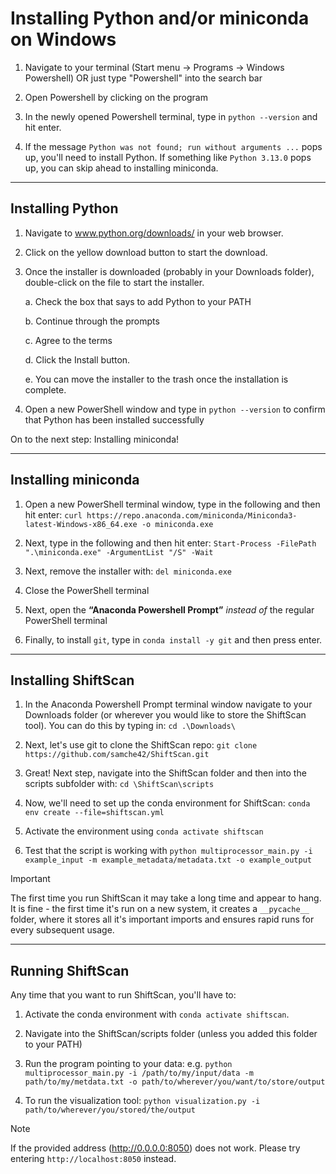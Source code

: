 # Installing Python and/or miniconda on Windows

1. Navigate to your terminal (Start menu -> Programs -> Windows Powershell) OR just type "Powershell" into the search bar

2. Open Powershell by clicking on the program 

3. In the newly opened Powershell terminal, type in ```python --version``` and hit enter.

4. If the message ```Python was not found; run without arguments ...``` pops up, you'll need to install Python. If something like ```Python 3.13.0``` pops up, you can skip ahead to installing miniconda.

___
## Installing Python

1. Navigate to www.python.org/downloads/ in your web browser.

2. Click on the yellow download button to start the download.

3. Once the installer is downloaded (probably in your Downloads folder), double-click on the file to start the installer.

   a. Check the box that says to add Python to your PATH

   b. Continue through the prompts

   c. Agree to the terms

   d. Click the Install button.
   
   e. You can move the installer to the trash once the installation is complete.

5. Open a new PowerShell window and type in ```python --version``` to confirm that Python has been installed successfully

On to the next step: Installing miniconda!

___

## Installing miniconda 

1. Open a new PowerShell terminal window, type in the following and then hit enter: ```curl https://repo.anaconda.com/miniconda/Miniconda3-latest-Windows-x86_64.exe -o miniconda.exe```

2. Next, type in the following and then hit enter: ```Start-Process -FilePath ".\miniconda.exe" -ArgumentList "/S" -Wait```

3. Next, remove the installer with: ```del miniconda.exe```

4. Close the PowerShell terminal

5. Next, open the **“Anaconda Powershell Prompt”** *instead of* the regular PowerShell terminal

6. Finally, to install ```git```, type in ```conda install -y git``` and then press enter.

___

## Installing ShiftScan

1. In the Anaconda Powershell Prompt terminal window navigate to your Downloads folder (or wherever you would like to store the ShiftScan tool). You can do this by typing in: ```cd .\Downloads\```

2. Next, let's use git to clone the ShiftScan repo: ```git clone https://github.com/samche42/ShiftScan.git```

3. Great! Next step, navigate into the ShiftScan folder and then into the scripts subfolder with: ```cd \ShiftScan\scripts```

4. Now, we'll need to set up the conda environment for ShiftScan: ```conda env create --file=shiftscan.yml```

5. Activate the environment using ```conda activate shiftscan```

6. Test that the script is working with ```python multiprocessor_main.py -i example_input -m example_metadata/metadata.txt -o example_output```

> [!IMPORTANT]
> The first time you run ShiftScan it may take a long time and appear to hang. It is fine - the first time it's run on a new system, it creates a ```__pycache__``` folder, where it stores all it's important imports and ensures rapid runs for every subsequent usage. 

___

## Running ShiftScan

Any time that you want to run ShiftScan, you'll have to:
1. Activate the conda environment with ```conda activate shiftscan```.

2. Navigate into the ShiftScan/scripts folder (unless you added this folder to your PATH)

3. Run the program pointing to your data: e.g. ```python multiprocessor_main.py -i /path/to/my/input/data -m path/to/my/metdata.txt -o path/to/wherever/you/want/to/store/output```

4. To run the visualization tool: ```python visualization.py -i path/to/wherever/you/stored/the/output```

> [!NOTE]
> If the provided address (http://0.0.0.0:8050) does not work. Please try entering ```http://localhost:8050``` instead.
